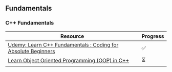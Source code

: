 ## **Fundamentals**

### C++ Fundamentals

|Resource|Progress|
|---|---|
|[Udemy: Learn C++ Fundamentals : Coding for Absolute Beginners](https://www.udemy.com/course/learn-c-advanced-master-classes-on-oops-and-templates/?couponCode=LEADERSALE24B)|✅|
|[Learn Object Oriented Programming (OOP) in C++](https://www.freecodecamp.org/news/learn-object-oriented-programming-oop-in-c-full-video-course)|⏳|
